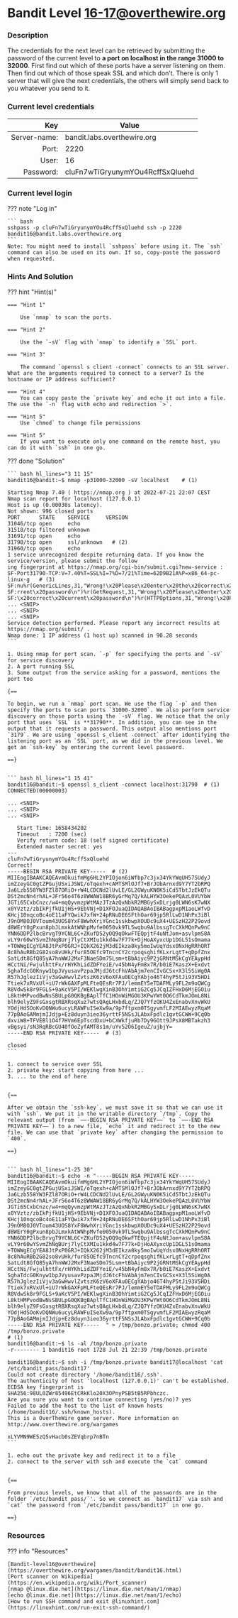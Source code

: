 # Bandit Level 16-17@overthewire.org

### Description
The credentials for the next level can be retrieved by submitting the password of the current level to **a port on localhost in the range 31000 to 32000**. First find out which of these ports have a server listening on them. Then find out which of those speak SSL and which don’t. There is only 1 server that will give the next credentials, the others will simply send back to you whatever you send to it.

### Current level credentials
Key                        | Value
-------------------------: |----------------------------------------
Server-name:               | bandit.labs.overthewire.org
Port:                      | 2220
User:                      | 16
Password:                  | cluFn7wTiGryunymYOu4RcffSxQluehd


### Current level login
??? note "Log in"

    ``` bash
    sshpass -p cluFn7wTiGryunymYOu4RcffSxQluehd ssh -p 2220 bandit16@bandit.labs.overthewire.org
    ```
    Note: You might need to install `sshpass` before using it. The `ssh` command can also be used on its own. If so, copy-paste the password when requested. 

### Hints And Solution


??? hint "Hint(s)"

    === "Hint 1"

        Use `nmap` to scan the ports. 

    === "Hint 2"

        Use the `-sV` flag with `nmap` to identify a `SSL` port. 

    === "Hint 3"

        The command `openssl s client -connect` connects to an SSL server. What are the arguments required to connect to a server? Is the hostname or IP address sufficient?  

    === "Hint 4"
        You can copy paste the `private key` and echo it out into a file. The use the `-n` flag with echo and redirection `>`.

    === "Hint 5"
        Use `chmod` to change file permissions 

    === "Hint 5"
        If you want to execute only one command on the remote host, you can do it with `ssh` in one go. 

??? done "Solution"


    ``` bash hl_lines="3 11 15"
    bandit16@bandit:~$ nmap -p31000-32000 -sV localhost    # (1) 
    
    Starting Nmap 7.40 ( https://nmap.org ) at 2022-07-21 22:07 CEST  
    Nmap scan report for localhost (127.0.0.1)  
    Host is up (0.00030s latency).  
    Not shown: 996 closed ports  
    PORT      STATE    SERVICE     VERSION  
    31046/tcp open     echo  
    31518/tcp filtered unknown  
    31691/tcp open     echo  
    31790/tcp open     ssl/unknown   # (2) 
    31960/tcp open     echo  
    1 service unrecognized despite returning data. If you know the service/version, please submit the follow  
    ing fingerprint at https://nmap.org/cgi-bin/submit.cgi?new-service :  
    SF-Port31790-TCP:V=7.40%T=SSL%I=7%D=7/21%Time=62D9B21A%P=x86_64-pc-linux-g   # (3) 
    SF:nu%r(GenericLines,31,"Wrong!\x20Please\x20enter\x20the\x20correct\x20cu  
    SF:rrent\x20password\n")%r(GetRequest,31,"Wrong!\x20Please\x20enter\x20the  
    SF:\x20correct\x20current\x20password\n")%r(HTTPOptions,31,"Wrong!\x20Plea  
    ... <SNIP>
    ... <SNIP>
    ... <SNIP>
    Service detection performed. Please report any incorrect results at https://nmap.org/submit/ .  
    Nmap done: 1 IP address (1 host up) scanned in 90.28 seconds
    ```

    1. Using nmap for port scan. `-p` for specifying the ports and `-sV` for service discovery
    2. A port running SSL
    3. Some output from the service asking for a password, mentions the port too
    
    {==
    
    To begin, we run a `nmap` port scan. We use the flag `-p` and then specify the ports to scan ports `31000-32000`. We also perform service discovery on those ports using the `-sV` flag. We notice that the only port that uses `SSL` is **31790**. In addition, you can see in the output that it requests a password. This output also mentions port `3179`. We are using `openssl s_client -connect` after identifying the listening port as an `SSL` port, as we did in the previous level. We get an `ssh-key` by entering the current level password. 

    ==}


    ``` bash hl_lines="1 15 41"
    bandit16@bandit:~$ openssl s_client -connect localhost:31790  # (1) 
    CONNECTED(00000003)  

    ... <SNIP>
    ... <SNIP>
    ... <SNIP>
    
       Start Time: 1658434202  
       Timeout   : 7200 (sec)  
       Verify return code: 18 (self signed certificate)  
       Extended master secret: yes  
    ---  
    cluFn7wTiGryunymYOu4RcffSxQluehd  
    Correct!  
    -----BEGIN RSA PRIVATE KEY-----  # (2) 
    MIIEogIBAAKCAQEAvmOkuifmMg6HL2YPIOjon6iWfbp7c3jx34YkYWqUH57SUdyJ  
    imZzeyGC0gtZPGujUSxiJSWI/oTqexh+cAMTSMlOJf7+BrJObArnxd9Y7YT2bRPQ  
    Ja6Lzb558YW3FZl87ORiO+rW4LCDCNd2lUvLE/GL2GWyuKN0K5iCd5TbtJzEkQTu  
    DSt2mcNn4rhAL+JFr56o4T6z8WWAW18BR6yGrMq7Q/kALHYW3OekePQAzL0VUYbW  
    JGTi65CxbCnzc/w4+mqQyvmzpWtMAzJTzAzQxNbkR2MBGySxDLrjg0LWN6sK7wNX  
    x0YVztz/zbIkPjfkU1jHS+9EbVNj+D1XFOJuaQIDAQABAoIBABagpxpM1aoLWfvD  
    KHcj10nqcoBc4oE11aFYQwik7xfW+24pRNuDE6SFthOar69jp5RlLwD1NhPx3iBl  
    J9nOM8OJ0VToum43UOS8YxF8WwhXriYGnc1sskbwpXOUDc9uX4+UESzH22P29ovd  
    d8WErY0gPxun8pbJLmxkAtWNhpMvfe0050vk9TL5wqbu9AlbssgTcCXkMQnPw9nC  
    YNN6DDP2lbcBrvgT9YCNL6C+ZKufD52yOQ9qOkwFTEQpjtF4uNtJom+asvlpmS8A  
    vLY9r60wYSvmZhNqBUrj7lyCtXMIu1kkd4w7F77k+DjHoAXyxcUp1DGL51sOmama  
    +TOWWgECgYEA8JtPxP0GRJ+IQkX262jM3dEIkza8ky5moIwUqYdsx0NxHgRRhORT  
    8c8hAuRBb2G82so8vUHk/fur85OEfc9TncnCY2crpoqsghifKLxrLgtT+qDpfZnx  
    SatLdt8GfQ85yA7hnWWJ2MxF3NaeSDm75Lsm+tBbAiyc9P2jGRNtMSkCgYEAypHd  
    HCctNi/FwjulhttFx/rHYKhLidZDFYeiE/v45bN4yFm8x7R/b0iE7KaszX+Exdvt  
    SghaTdcG0Knyw1bpJVyusavPzpaJMjdJ6tcFhVAbAjm7enCIvGCSx+X3l5SiWg0A  
    R57hJglezIiVjv3aGwHwvlZvtszK6zV6oXFAu0ECgYAbjo46T4hyP5tJi93V5HDi  
    Ttiek7xRVxUl+iU7rWkGAXFpMLFteQEsRr7PJ/lemmEY5eTDAFMLy9FL2m9oQWCg  
    R8VdwSk8r9FGLS+9aKcV5PI/WEKlwgXinB3OhYimtiG2Cg5JCqIZFHxD6MjEGOiu  
    L8ktHMPvodBwNsSBULpG0QKBgBAplTfC1HOnWiMGOU3KPwYWt0O6CdTkmJOmL8Ni  
    blh9elyZ9FsGxsgtRBXRsqXuz7wtsQAgLHxbdLq/ZJQ7YfzOKU4ZxEnabvXnvWkU  
    YOdjHdSOoKvDQNWu6ucyLRAWFuISeXw9a/9p7ftpxm0TSgyvmfLF2MIAEwyzRqaM  
    77pBAoGAMmjmIJdjp+Ez8duyn3ieo36yrttF5NSsJLAbxFpdlc1gvtGCWW+9Cq0b  
    dxviW8+TFVEBl1O4f7HVm6EpTscdDxU+bCXWkfjuRb7Dy9GOtt9JPsX8MBTakzh3  
    vBgsyi/sN3RqRBcGU40fOoZyfAMT8s1m/uYv52O6IgeuZ/ujbjY=  
    -----END RSA PRIVATE KEY-----  # (3) 
    
    closed
    ```

    1. connect to service over SSL
    2. private key: start copying from here ...
    3. ... to the end of here


    {==
    
    After we obtain the `ssh-key`, we must save it so that we can use it with `ssh`. We put it in the writable directory `/tmp`. Copy the relevant output (from `——-BEGIN RSA PRIVATE KEY——` to `——-END RSA PRIVATE KEY——`) to a new file, `echo` it and redirect it to the new file. We can use that `private key` after changing the permission to `400`. 

    ==}


    ``` bash hl_lines="1-25 30"
    bandit16@bandit:~$ echo -n "-----BEGIN RSA PRIVATE KEY-----                 
    MIIEogIBAAKCAQEAvmOkuifmMg6HL2YPIOjon6iWfbp7c3jx34YkYWqUH57SUdyJ     
    imZzeyGC0gtZPGujUSxiJSWI/oTqexh+cAMTSMlOJf7+BrJObArnxd9Y7YT2bRPQ     
    Ja6Lzb558YW3FZl87ORiO+rW4LCDCNd2lUvLE/GL2GWyuKN0K5iCd5TbtJzEkQTu     
    DSt2mcNn4rhAL+JFr56o4T6z8WWAW18BR6yGrMq7Q/kALHYW3OekePQAzL0VUYbW     
    JGTi65CxbCnzc/w4+mqQyvmzpWtMAzJTzAzQxNbkR2MBGySxDLrjg0LWN6sK7wNX     
    x0YVztz/zbIkPjfkU1jHS+9EbVNj+D1XFOJuaQIDAQABAoIBABagpxpM1aoLWfvD     
    KHcj10nqcoBc4oE11aFYQwik7xfW+24pRNuDE6SFthOar69jp5RlLwD1NhPx3iBl     
    J9nOM8OJ0VToum43UOS8YxF8WwhXriYGnc1sskbwpXOUDc9uX4+UESzH22P29ovd     
    d8WErY0gPxun8pbJLmxkAtWNhpMvfe0050vk9TL5wqbu9AlbssgTcCXkMQnPw9nC     
    YNN6DDP2lbcBrvgT9YCNL6C+ZKufD52yOQ9qOkwFTEQpjtF4uNtJom+asvlpmS8A     
    vLY9r60wYSvmZhNqBUrj7lyCtXMIu1kkd4w7F77k+DjHoAXyxcUp1DGL51sOmama     
    +TOWWgECgYEA8JtPxP0GRJ+IQkX262jM3dEIkza8ky5moIwUqYdsx0NxHgRRhORT     
    8c8hAuRBb2G82so8vUHk/fur85OEfc9TncnCY2crpoqsghifKLxrLgtT+qDpfZnx     
    SatLdt8GfQ85yA7hnWWJ2MxF3NaeSDm75Lsm+tBbAiyc9P2jGRNtMSkCgYEAypHd     
    HCctNi/FwjulhttFx/rHYKhLidZDFYeiE/v45bN4yFm8x7R/b0iE7KaszX+Exdvt     
    SghaTdcG0Knyw1bpJVyusavPzpaJMjdJ6tcFhVAbAjm7enCIvGCSx+X3l5SiWg0A     
    R57hJglezIiVjv3aGwHwvlZvtszK6zV6oXFAu0ECgYAbjo46T4hyP5tJi93V5HDi     
    Ttiek7xRVxUl+iU7rWkGAXFpMLFteQEsRr7PJ/lemmEY5eTDAFMLy9FL2m9oQWCg     
    R8VdwSk8r9FGLS+9aKcV5PI/WEKlwgXinB3OhYimtiG2Cg5JCqIZFHxD6MjEGOiu     
    L8ktHMPvodBwNsSBULpG0QKBgBAplTfC1HOnWiMGOU3KPwYWt0O6CdTkmJOmL8Ni     
    blh9elyZ9FsGxsgtRBXRsqXuz7wtsQAgLHxbdLq/ZJQ7YfzOKU4ZxEnabvXnvWkU     
    YOdjHdSOoKvDQNWu6ucyLRAWFuISeXw9a/9p7ftpxm0TSgyvmfLF2MIAEwyzRqaM     
    77pBAoGAMmjmIJdjp+Ez8duyn3ieo36yrttF5NSsJLAbxFpdlc1gvtGCWW+9Cq0b     
    -----END RSA PRIVATE KEY-----  " > /tmp/bonzo.private; chmod 400 /tmp/bonzo.private  
    # (1) 
    bandit16@bandit:~$ ls -al /tmp/bonzo.private  
    -r-------- 1 bandit16 root 1728 Jul 21 22:39 /tmp/bonzo.private

    bandit16@bandit:~$ ssh -i /tmp/bonzo.private bandit17@localhost 'cat /etc/bandit_pass/bandit17'  
    Could not create directory '/home/bandit16/.ssh'.  
    The authenticity of host 'localhost (127.0.0.1)' can't be established.  
    ECDSA key fingerprint is SHA256:98UL0ZWr85496EtCRkKlo20X3OPnyPSB5tB5RPbhczc.  
    Are you sure you want to continue connecting (yes/no)? yes  
    Failed to add the host to the list of known hosts (/home/bandit16/.ssh/known_hosts).  
    This is a OverTheWire game server. More information on http://www.overthewire.org/wargames  
    
    xLYVMN9WE5zQ5vHacb0sZEVqbrp7nBTn
    ```

    1. echo out the private key and redirect it to a file
    2. connect to the server with ssh and execute the `cat` command


    {==
    
    From previous levels, we know that all of the passwords are in the folder `/etc/bandit pass/`'. So we connect as `bandit17` via ssh and `cat` the password from `/etc/bandit pass/bandit17` in one go. 

    ==}




### Resources

??? info "Resources"

    [Bandit-level16@overthewire](https://overthewire.org/wargames/bandit/bandit16.html)         
    [Port scanner on Wikipedia](https://en.wikipedia.org/wiki/Port_scanner)         
    [nmap @linux.die.net](https://linux.die.net/man/1/nmap)         
    [echo @linux.die.net](https://linux.die.net/man/1/echo)         
    [How to run SSH command and exit @linuxhint.com](https://linuxhint.com/run-exit-ssh-command/)           
    





  









    




 
